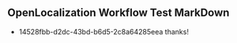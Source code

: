 ## OpenLocalization Workflow Test MarkDown
* 14528fbb-d2dc-43bd-b6d5-2c8a64285eea thanks!

<!--HONumber=Jul16_HO5-->



